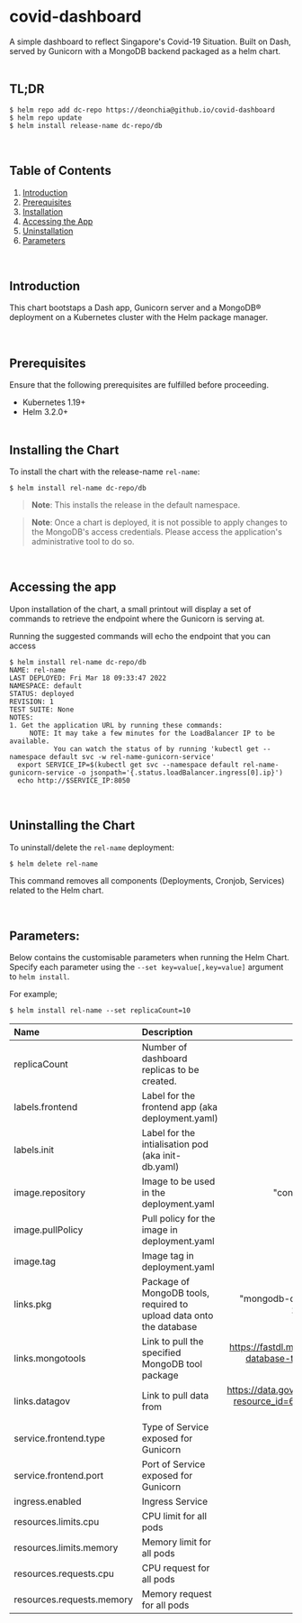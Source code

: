 # covid-dashboard
A simple dashboard to reflect Singapore's Covid-19 Situation. Built on Dash, served by Gunicorn with a MongoDB backend packaged as a helm chart.  
<br>

## TL;DR
```
$ helm repo add dc-repo https://deonchia@github.io/covid-dashboard
$ helm repo update
$ helm install release-name dc-repo/db
```
<br>

## Table of Contents
1. [Introduction]($introduction)
2. [Prerequisites]($prerequisites)
3. [Installation]($installing-the-chart)
4. [Accessing the App]($accessing-the-app)
5. [Uninstallation]($uninstalling-the-chart)
5. [Parameters]($parameters)

<br>



## Introduction
This chart bootstaps a Dash app, Gunicorn server and a MongoDB&reg; deployment on a Kubernetes cluster with the Helm package manager. 

<br>

## Prerequisites
Ensure that the following prerequisites are fulfilled before proceeding.
* Kubernetes 1.19+
* Helm 3.2.0+
<br><br>

## Installing the Chart
To install the chart with the release-name `rel-name`:
```
$ helm install rel-name dc-repo/db
```
> **Note**: This installs the release in the default namespace.  

> **Note**: Once a chart is deployed, it is not possible to apply changes to the MongoDB's access credentials. Please access the application's administrative tool to do so.

<br>

## Accessing the app
Upon installation of the chart, a small printout will display a set of commands to retrieve the endpoint where the Gunicorn is serving at. 

Running the suggested commands will echo the endpoint that you can access 
```
$ helm install rel-name dc-repo/db
NAME: rel-name
LAST DEPLOYED: Fri Mar 18 09:33:47 2022
NAMESPACE: default
STATUS: deployed
REVISION: 1
TEST SUITE: None
NOTES:
1. Get the application URL by running these commands:
     NOTE: It may take a few minutes for the LoadBalancer IP to be available.
           You can watch the status of by running 'kubectl get --namespace default svc -w rel-name-gunicorn-service'
  export SERVICE_IP=$(kubectl get svc --namespace default rel-name-gunicorn-service -o jsonpath='{.status.loadBalancer.ingress[0].ip}')
  echo http://$SERVICE_IP:8050
```
<br>

## Uninstalling the Chart
To uninstall/delete the `rel-name` deployment:
```
$ helm delete rel-name
```
This command removes all components (Deployments, Cronjob, Services) related to the Helm chart.

<br>

## Parameters:

Below contains the customisable parameters when running the Helm Chart.  
Specify each parameter using the `--set key=value[,key=value]` argument to `helm install`.  

For example;
```
$ helm install rel-name --set replicaCount=10
```

| Name | Description | Value |
| :--- | :--- | :---: |
| replicaCount | Number of dashboard replicas to be created. | 1 |
| labels.frontend | Label for the frontend app (aka deployment.yaml) | "gunicorn" |
| labels.init | Label for the intialisation pod (aka init-db.yaml) | "init-db"
| image.repository | Image to be used in the deployment.yaml | "continuumio/miniconda3" |
| image.pullPolicy | Pull policy for the image in deployment.yaml | "IfNotPresent" |
| image.tag | Image tag in deployment.yaml | "latest" |
| links.pkg | Package of MongoDB tools, required to upload data onto the database | "mongodb-database-tools-ubuntu2004-x86_64-100.5.2" |
| links.mongotools | Link to pull the specified MongoDB tool package | https://fastdl.mongodb.org/tools/db/mongodb-database-tools-ubuntu2004-x86_64-100.5.2.tgz |
| links.datagov | Link to pull data from | https://data.gov.sg/api/action/datastore_search?resource_id=6c14814b-09b7-408e-80c4-db3d393c7c15 | 
| service.frontend.type | Type of Service exposed for Gunicorn | "LoadBalancer" |
| service.frontend.port | Port of Service exposed for Gunicorn | 8050 |
| ingress.enabled | Ingress Service | false |
| resources.limits.cpu | CPU limit for all pods | 2 |
|resources.limits.memory | Memory limit for all pods | 4G | 
| resources.requests.cpu | CPU request for all pods | 1 |
| resources.requests.memory | Memory request for all pods | 2G |

<br>
